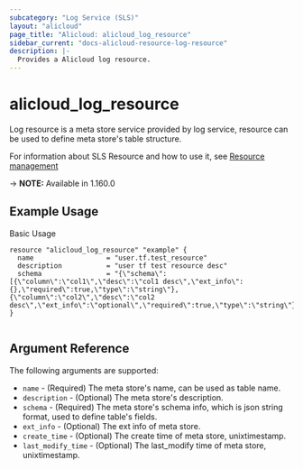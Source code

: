 ```yaml
---
subcategory: "Log Service (SLS)"
layout: "alicloud"
page_title: "Alicloud: alicloud_log_resource"
sidebar_current: "docs-alicloud-resource-log-resource"
description: |-
  Provides a Alicloud log resource.
---
```


# alicloud\_log\_resource

Log resource is a meta store service provided by log service, resource can be used to define meta store's table structure. 

For information about SLS Resource and how to use it, see [Resource management](https://www.alibabacloud.com/help/en/doc-detail/207732.html)

-> **NOTE:** Available in 1.160.0

## Example Usage

Basic Usage

```
resource "alicloud_log_resource" "example" {
  name                  = "user.tf.test_resource"
  description           = "user tf test resource desc"
  schema                = "{\"schema\":[{\"column\":\"col1\",\"desc\":\"col1 desc\",\"ext_info\":{},\"required\":true,\"type\":\"string\"},{\"column\":\"col2\",\"desc\":\"col2 desc\",\"ext_info\":\"optional\",\"required\":true,\"type\":\"string\"}]}"
}


```
## Argument Reference

The following arguments are supported:

* `name` - (Required) The meta store's name, can be used as table name.
* `description` - (Optional) The meta store's description.
* `schema` - (Required) The meta store's schema info, which is json string format, used to define table's fields.
* `ext_info` - (Optional) The ext info of meta store.
* `create_time` - (Optional) The create time of meta store, unixtimestamp.
* `last_modify_time` - (Optional) The last_modify time of meta store, unixtimestamp.
